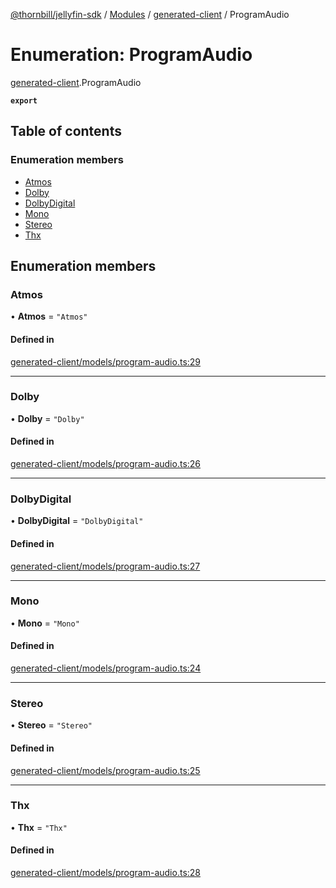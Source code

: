[@thornbill/jellyfin-sdk](../README.md) / [Modules](../modules.md) / [generated-client](../modules/generated_client.md) / ProgramAudio

# Enumeration: ProgramAudio

[generated-client](../modules/generated_client.md).ProgramAudio

**`export`**

## Table of contents

### Enumeration members

- [Atmos](generated_client.ProgramAudio.md#atmos)
- [Dolby](generated_client.ProgramAudio.md#dolby)
- [DolbyDigital](generated_client.ProgramAudio.md#dolbydigital)
- [Mono](generated_client.ProgramAudio.md#mono)
- [Stereo](generated_client.ProgramAudio.md#stereo)
- [Thx](generated_client.ProgramAudio.md#thx)

## Enumeration members

### Atmos

• **Atmos** = `"Atmos"`

#### Defined in

[generated-client/models/program-audio.ts:29](https://github.com/thornbill/jellyfin-sdk-typescript/blob/3ae780a/src/generated-client/models/program-audio.ts#L29)

___

### Dolby

• **Dolby** = `"Dolby"`

#### Defined in

[generated-client/models/program-audio.ts:26](https://github.com/thornbill/jellyfin-sdk-typescript/blob/3ae780a/src/generated-client/models/program-audio.ts#L26)

___

### DolbyDigital

• **DolbyDigital** = `"DolbyDigital"`

#### Defined in

[generated-client/models/program-audio.ts:27](https://github.com/thornbill/jellyfin-sdk-typescript/blob/3ae780a/src/generated-client/models/program-audio.ts#L27)

___

### Mono

• **Mono** = `"Mono"`

#### Defined in

[generated-client/models/program-audio.ts:24](https://github.com/thornbill/jellyfin-sdk-typescript/blob/3ae780a/src/generated-client/models/program-audio.ts#L24)

___

### Stereo

• **Stereo** = `"Stereo"`

#### Defined in

[generated-client/models/program-audio.ts:25](https://github.com/thornbill/jellyfin-sdk-typescript/blob/3ae780a/src/generated-client/models/program-audio.ts#L25)

___

### Thx

• **Thx** = `"Thx"`

#### Defined in

[generated-client/models/program-audio.ts:28](https://github.com/thornbill/jellyfin-sdk-typescript/blob/3ae780a/src/generated-client/models/program-audio.ts#L28)

